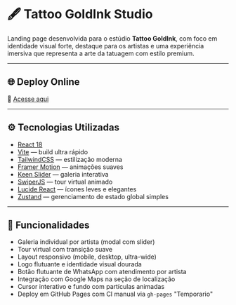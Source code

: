 # 🖋️ Tattoo GoldInk Studio

Landing page desenvolvida para o estúdio **Tattoo GoldInk**, com foco em identidade visual forte, destaque para os artistas e uma experiência imersiva que representa a arte da tatuagem com estilo premium.

---

## 🌐 Deploy Online

🔗 [Acesse aqui](https://kadu-queiroz.github.io/TattooGoldink)

---

## ⚙️ Tecnologias Utilizadas

- [React 18](https://reactjs.org/)
- [Vite](https://vitejs.dev/) — build ultra rápido
- [TailwindCSS](https://tailwindcss.com/) — estilização moderna
- [Framer Motion](https://www.framer.com/motion/) — animações suaves
- [Keen Slider](https://keen-slider.io/) — galeria interativa
- [SwiperJS](https://swiperjs.com/) — tour virtual animado
- [Lucide React](https://lucide.dev/) — ícones leves e elegantes
- [Zustand](https://github.com/pmndrs/zustand) — gerenciamento de estado global simples

---

## 📸 Funcionalidades

- Galeria individual por artista (modal com slider)
- Tour virtual com transição suave
- Layout responsivo (mobile, desktop, ultra-wide)
- Logo flutuante e identidade visual dourada
- Botão flutuante de WhatsApp com atendimento por artista
- Integração com Google Maps na seção de localização
- Cursor interativo e fundo com partículas animadas
- Deploy em GitHub Pages com CI manual via `gh-pages` "Temporario"
